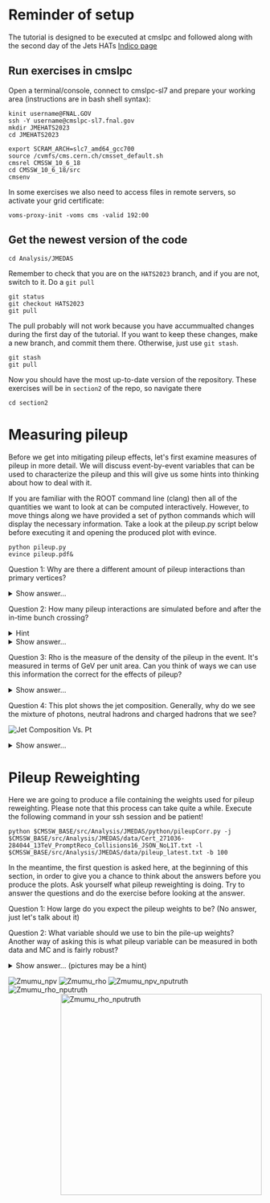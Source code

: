 # Reminder of setup

The tutorial is designed to be executed at cmslpc and followed along with the second day of the Jets HATs [Indico page](https://indico.cern.ch/event/1311545/)

## Run exercises in cmslpc

Open a terminal/console, connect to cmslpc-sl7 and prepare your working area (instructions are in bash shell syntax):

```
kinit username@FNAL.GOV
ssh -Y username@cmslpc-sl7.fnal.gov
mkdir JMEHATS2023
cd JMEHATS2023

export SCRAM_ARCH=slc7_amd64_gcc700
source /cvmfs/cms.cern.ch/cmsset_default.sh
cmsrel CMSSW_10_6_18
cd CMSSW_10_6_18/src
cmsenv
```

In some exercises we also need to access files in remote servers, so activate your grid certificate:
```
voms-proxy-init -voms cms -valid 192:00
```

## Get the newest version of the code

```
cd Analysis/JMEDAS
```

Remember to check that you are on the `HATS2023` branch, and if you are not, switch to it. Do a `git pull`

```
git status
git checkout HATS2023
git pull
```

The pull probably will not work because you have accummualted changes during the first day of the tutorial. If you want to keep these changes, make a new branch, and commit them there. Otherwise, just use `git stash`.

```
git stash
git pull
```

Now you should have the most up-to-date version of the repository. These exercises will be in `section2` of the repo, so navigate there

```
cd section2
```

# Measuring pileup

Before we get into mitigating pileup effects, let's first examine measures of pileup in more detail. We will discuss event-by-event variables that can be used to characterize the pileup and this will give us some hints into thinking about how to deal with it.

If you are familiar with the ROOT command line (clang) then all of the quantities we want to look at can be computed interactively. However, to move things along we have provided a set of python commands which will display the necessary information. Take a look at the pileup.py script below before executing it and opening the produced plot with evince.

```
python pileup.py
evince pileup.pdf&
```

Question 1: Why are there a different amount of pileup interactions than primary vertices?

<details>
<summary>Show answer...</summary>
There is a vertex finding efficiency, which in Run I was about 72%. This means that $N_{PV}\simeq0.72{\cdot}N_{PU}$
</details>

Question 2: How many pileup interactions are simulated before and after the in-time bunch crossing?

<details>
<summary>Hint</summary>
Open the file on the ROOT command line, and scan the tree with 

```
t.Scan("bxns:tnpu:npu")
````
</details>

<details>
<summary>Show answer...</summary>
There are 12 interactions before and 3 after.
</details>

Question 3: Rho is the measure of the density of the pileup in the event. It's measured in terms of GeV per unit area. Can you think of ways we can use this information the correct for the effects of pileup?

<details>
<summary>Show answer...</summary>
From the jet $p_{T}$ simply subtract off the average amount of pileup expected in a jet of that size. Thus $p_{T}^{corr}{\simeq}p_{T}^{reco}-\rho{\cdot}area$
</details>

Question 4: This plot shows the jet composition. Generally, why do we see the mixture of photons, neutral hadrons and charged hadrons that we see?

![Jet Composition Vs. Pt](../notebooks/files/composition_combo_pt_pfpaper_final_v2.png)

<details>
<summary>Show answer...</summary>
A majority of the constituents in a jet come from pions. Pions come in neutral ($\pi^{0}$) and charged ($\pi^{\pm}$) varieties. Naively you would expect the composition to be two thirds charged hadrons and one third neutral hadrons. However, we know that $\pi^{0}$ decays to two photons, which leads to a large photon fraction.
</details>

# Pileup Reweighting 
Here we are going to produce a file containing the weights used for pileup reweighting. Please note that this process can take quite a while. Execute the following command in your ssh session and be patient!

```
python $CMSSW_BASE/src/Analysis/JMEDAS/python/pileupCorr.py -j $CMSSW_BASE/src/Analysis/JMEDAS/data/Cert_271036-284044_13TeV_PromptReco_Collisions16_JSON_NoL1T.txt -l $CMSSW_BASE/src/Analysis/JMEDAS/data/pileup_latest.txt -b 100
```

In the meantime, the first question is asked here, at the beginning of this section, in order to give you a chance to think about the answers before you produce the plots. Ask yourself what pileup reweighting is doing. Try to answer the questions and do the exercise before looking at the answer.

Question 1: How large do you expect the pileup weights to be? (No answer, just let's talk about it)

Question 2: What variable should we use to bin the pile-up weights? Another way of asking this is what pileup variable can be measured in both data and MC and is fairly robust?

<details>
<summary>Show answer... (pictures may be a hint)</summary>
The x-axis is plotted as a function of $\mu$ as this is a true measurement of pileup (additional interactions) and not just some variable which is correlated with pileup. Other options might have been $N_{PV}$, which has an efficiency which is less than 100%, and $\rho$, which assumes that the pileup energy density is uniform. We also get different values of $\rho$ if we measure it for different regions in $\eta$ (i.e. $|\eta|<3$ or $|\eta|<5$).
</details>

![Zmumu_npv](../notebooks/files/Zmumu_npv.png)
![Zmumu_rho](../notebooks/files/Zmumu_rho.png)
![Zmumu_npv_nputruth](../notebooks/files/Zmumu_npv_nputruth.png)
![Zmumu_rho_nputruth](../notebooks/files/Zmumu_rho_nputruth.png)
<img src="../files/Zmumu_rho_nputruth.png" alt="Zmumu_rho_nputruth" width="400px" style="float: right;" />
